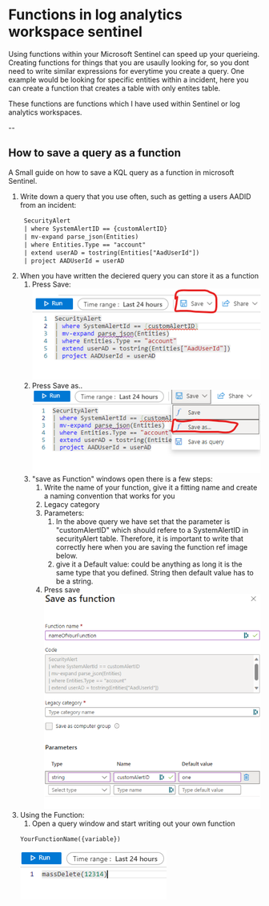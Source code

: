 # Functions in log analytics workspace sentinel 
Using functions within your Microsoft Sentinel can speed up your querieing. Creating functions for things that you are usaully looking for, so you dont need to write similar expressions for everytime you create a query. One example would be looking for specific entities within a incident, here you can create a function that creates a table with only entites table. 

These functions are functions which I have used within Sentinel or log analytics workspaces. 

-- 

## How to save a query as a function 

A Small guide on how to save a KQL query as a function in microsoft Sentinel. 

1. Write down a query that you use often, such as getting a users AADID from an incident: 
   ```
    SecurityAlert
    | where SystemAlertID == {customAlertID}
    | mv-expand parse_json(Entities)
    | where Entities.Type == "account"
    | extend userAD = tostring(Entities["AadUserId"])
    | project AADUserId = userAD
   ```
2. When you have written the deciered query you can store it as a function
   1. Press Save: 
    ![](images/image.png)
   2.  Press Save as.. 
    ![](images/image2.png)
   3.  "save as Function" windows open there is a few steps: 
       1.  Write the name of your function, give it a fitting name and create a naming convention that works for you
       2.  Legacy category 
       3.  Parameters: 
           1.  In the above query we have set that the parameter is "customAlertID" which should refere to a SystemAlertID in securityAlert table. 
           Therefore, it is important to write that correctly here when you are saving the function ref image below.
           2. give it a Default value: could be anything as long it is the same type that you defined. String then default value has to be a string. 
       4. Press save 
        ![](images/image_saveFunciton.png)
3. Using the Function: 
   1. Open a query window and start writing out your own function 
    ```
    YourFunctionName({variable})
    ```
   ![](images/image_useFunction.png)
